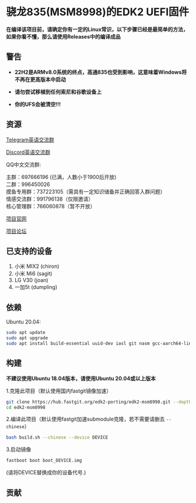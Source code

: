 # 骁龙835(MSM8998)的EDK2 UEFI固件

**在编译该项目前，请确定你有一定的Linux常识，以下步骤已经是最简单的方法，如果你看不懂，那么请使用Releases中的编译成品**

## 警告
- **22H2是ARMv8.0系统的终点，高通835也受到影响，这意味着Windows将不再在更高版本中启动**
- **请勿尝试移植到任何索尼和谷歌设备上**

- **你的UFS会被清空!!!**

## 资源

[Telegram英语交流群](https://t.me/joinchat/MNjTmBqHIokjweeN0SpoyA)

[Discord英语交流群](https://discord.gg/XXBWfag)

QQ中文交流群: 

主群：697666196 (已满，人数小于1900后开放)  
二群：996450026        
摸鱼专用群：737223105（需具有一定知识储备并正确回答入群问题）     
情感交流群：991796138（仅限邀请）       
核心管理群：766060878（暂不开放）

[项目官网](https://renegade-project.org/)

[项目论坛](https://forum.renegade-project.org/)

## 已支持的设备

1. 小米 MIX2         (chiron)
2. 小米 Mi6          (sagit)
3. LG V30            (joan)
4. 一加5t             (dumpling)

## 依赖

Ubuntu 20.04:

```bash
sudo apt update
sudo apt upgrade
sudo apt install build-essential uuid-dev iasl git nasm gcc-aarch64-linux-gnu abootimg python3-distutils python3-pil python3-git gettext
```

## 构建

**不建议使用Ubuntu 18.04版本，请使用Ubuntu 20.04或以上版本**

1.克隆此项目（默认使用国内fastgit镜像加速）

```bash
git clone https://hub.fastgit.org/edk2-porting/edk2-msm8998.git --depth=1
cd edk2-msm8998
```

2.编译此项目（默认使用fastgit加速submodule克隆，若不需要请删去 `--chinese`）

```bash
bash build.sh --chinese --device DEVICE
```

3.启动镜像

```bash
fastboot boot boot_DEVICE.img
```

(请将DEVICE替换成你的设备代号.)

## 贡献
